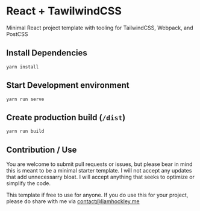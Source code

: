 # React + TawilwindCSS

Minimal React project template with tooling for TailwindCSS, Webpack, and PostCSS

## Install Dependencies

`yarn install`

## Start Development environment

`yarn run serve`

## Create production build (`/dist`)

`yarn run build`

## Contribution / Use

You are welcome to submit pull requests or issues, but please bear in mind this is meant to be a minimal starter template. I will not accept any updates that add unnecessarry bloat. I will accept anything that seeks to optimize or simplify the code.

This template if free to use for anyone. If you do use this for your project, please do share with me via contact@liamhockley.me
